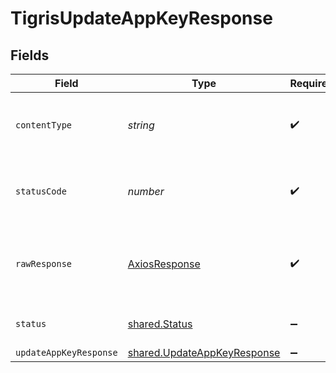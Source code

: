 # TigrisUpdateAppKeyResponse


## Fields

| Field                                                                             | Type                                                                              | Required                                                                          | Description                                                                       |
| --------------------------------------------------------------------------------- | --------------------------------------------------------------------------------- | --------------------------------------------------------------------------------- | --------------------------------------------------------------------------------- |
| `contentType`                                                                     | *string*                                                                          | :heavy_check_mark:                                                                | HTTP response content type for this operation                                     |
| `statusCode`                                                                      | *number*                                                                          | :heavy_check_mark:                                                                | HTTP response status code for this operation                                      |
| `rawResponse`                                                                     | [AxiosResponse](https://axios-http.com/docs/res_schema)                           | :heavy_check_mark:                                                                | Raw HTTP response; suitable for custom response parsing                           |
| `status`                                                                          | [shared.Status](../../../sdk/models/shared/status.md)                             | :heavy_minus_sign:                                                                | Default error response                                                            |
| `updateAppKeyResponse`                                                            | [shared.UpdateAppKeyResponse](../../../sdk/models/shared/updateappkeyresponse.md) | :heavy_minus_sign:                                                                | OK                                                                                |